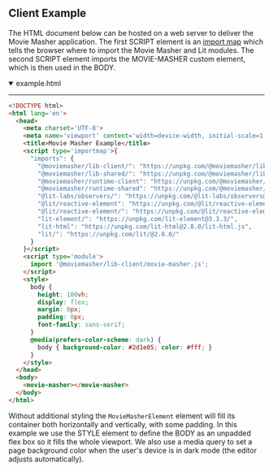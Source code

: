 ## Client Example

The HTML document below can be hosted on a web server to deliver the Movie Masher application. 
The first SCRIPT element is an 
[import map](https://developer.mozilla.org/en-US/docs/Web/HTML/Element/script/type/importmap)
which tells the browser where to import the Movie Masher and Lit modules. 
The second SCRIPT element imports the MOVIE-MASHER custom element, which is then used in the BODY.
<details open>

<summary>example.html</summary>
<hr/>

<!-- MAGIC:START (TRIMCODE:src=html/examples/simple.html) -->

```html
<!DOCTYPE html>
<html lang='en'>
  <head>
    <meta charset='UTF-8'>
    <meta name='viewport' content='width=device-width, initial-scale=1'>
    <title>Movie Masher Example</title>
    <script type='importmap'>{
      "imports": {
        "@moviemasher/lib-client/": "https://unpkg.com/@moviemasher/lib-client@5.2.0/dist/", 
        "@moviemasher/lib-shared/": "https://unpkg.com/@moviemasher/lib-shared@5.2.0/dist/",
        "@moviemasher/runtime-client": "https://unpkg.com/@moviemasher/runtime-client@5.2.0/dist/index.js",
        "@moviemasher/runtime-shared": "https://unpkg.com/@moviemasher/runtime-shared@5.2.0/dist/index.js",
        "@lit-labs/observers/": "https://unpkg.com/@lit-labs/observers@2.0.0/",
        "@lit/reactive-element": "https://unpkg.com/@lit/reactive-element@1.6.3/reactive-element.js",
        "@lit/reactive-element/": "https://unpkg.com/@lit/reactive-element@1.6.3/",
        "lit-element/": "https://unpkg.com/lit-element@3.3.3/",
        "lit-html": "https://unpkg.com/lit-html@2.8.0/lit-html.js",
        "lit/": "https://unpkg.com/lit/@2.8.0/"
      }
    }</script>
    <script type='module'>
      import '@moviemasher/lib-client/movie-masher.js';
    </script>
    <style>
      body {
        height: 100vh;
        display: flex;
        margin: 0px;
        padding: 0px;
        font-family: sans-serif;
      }
      @media(prefers-color-scheme: dark) {
        body { background-color: #2d1e05; color: #fff; }
      }
    </style>
  </head>
  <body>
    <movie-masher></movie-masher>
  </body>
</html>
```
<!-- MAGIC:END -->

</details>

Without additional styling the `MovieMasherElement` element will fill its container both horizontally and vertically, with some padding. In this example we use the STYLE element to define the BODY as an unpadded flex box so it fills the whole viewport. We also use a media query to set a page background color when the user's device is in dark mode (the editor adjusts automatically). 

